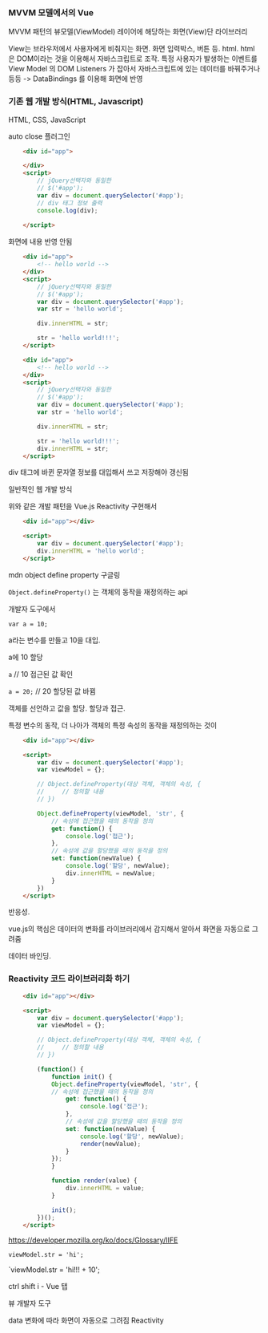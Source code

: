 ### MVVM 모델에서의 Vue

MVVM 패턴의 뷰모델(ViewModel) 레이어에 해당하는 화면(View)단 라이브러리

View는 브라우저에서 사용자에게 비춰지는 화면. 화면 입력박스, 버튼 등. html. html은 DOM이라는 것을 이용해서 자바스크립트로 조작. 특정 사용자가 발생하는 이벤트를 View Model 의 DOM Listeners 가 잡아서 자바스크립트에 있는 데이터를 바꿔주거나 등등 -> DataBindings 를 이용해 화면에 반영



### 기존 웹 개발 방식(HTML, Javascript)

HTML, CSS, JavaScript

auto close 플러그인

```html
    <div id="app">

    </div>
    <script>
        // jQuery선택자와 동일한
        // $('#app');
        var div = document.querySelector('#app');
        // div 태그 정보 출력
        console.log(div);
        
    </script>
```



화면에 내용 반영 안됨

```html
    <div id="app">
        <!-- hello world -->
    </div>
    <script>
        // jQuery선택자와 동일한
        // $('#app');
        var div = document.querySelector('#app');
        var str = 'hello world';

        div.innerHTML = str;

        str = 'hello world!!!';      
    </script>
```



```html
    <div id="app">
        <!-- hello world -->
    </div>
    <script>
        // jQuery선택자와 동일한
        // $('#app');
        var div = document.querySelector('#app');
        var str = 'hello world';

        div.innerHTML = str;

        str = 'hello world!!!';     
        div.innerHTML = str; 
    </script>
```

div 태그에 바뀐 문자열 정보를 대입해서 쓰고 저장해야 갱신됨

일반적인 웹 개발 방식

위와 같은 개발 패턴을 Vue.js Reactivity 구현해서 

```html
    <div id="app"></div>

    <script>
        var div = document.querySelector('#app');
        div.innerHTML = 'hello world';
    </script>
```

mdn object define property 구글링

`Object.defineProperty()` 는 객체의 동작을 재정의하는 api



개발자 도구에서

`var a = 10;`

a라는 변수를 만들고 10을 대입.

a에 10 할당

`a`  // 10 접근된 값 확인

`a = 20;`  // 20 할당된 값 바뀜

객체를 선언하고 값을 할당. 할당과 접근.



특정 변수의 동작, 더 나아가 객체의 특정 속성의 동작을 재정의하는 것이 

```html
    <div id="app"></div>

    <script>
        var div = document.querySelector('#app');
        var viewModel = {};

        // Object.defineProperty(대상 객체, 객체의 속성, {
        //     // 정의할 내용
        // })

        Object.defineProperty(viewModel, 'str', {
            // 속성에 접근했을 때의 동작을 정의
            get: function() {
                console.log('접근');                
            },
            // 속성에 값을 할당했을 때의 동작을 정의
            set: function(newValue) {
                console.log('할당', newValue);
                div.innerHTML = newValue;
            }
        })
    </script>
```

반응성. 

vue.js의 핵심은 데이터의 변화를 라이브러리에서 감지해서 알아서 화면을 자동으로 그려줌

데이터 바인딩.



### Reactivity 코드 라이브러리화 하기

```html
    <div id="app"></div>

    <script>
        var div = document.querySelector('#app');
        var viewModel = {};

        // Object.defineProperty(대상 객체, 객체의 속성, {
        //     // 정의할 내용
        // })

        (function() {
            function init() {
            Object.defineProperty(viewModel, 'str', {
            // 속성에 접근했을 때의 동작을 정의
                get: function() {
                    console.log('접근');                
                },
                // 속성에 값을 할당했을 때의 동작을 정의
                set: function(newValue) {
                    console.log('할당', newValue);
                    render(newValue);
                }
            });
            }

            function render(value) {
                div.innerHTML = value;
            }

            init();
        })();
    </script>
```

https://developer.mozilla.org/ko/docs/Glossary/IIFE

`viewModel.str = 'hi';`

`viewModel.str = 'hi!!! + 10';



ctrl shift i - Vue 탭

뷰 개발자 도구

<Root> data 변화에 따라 화면이 자동으로 그려짐 Reactivity